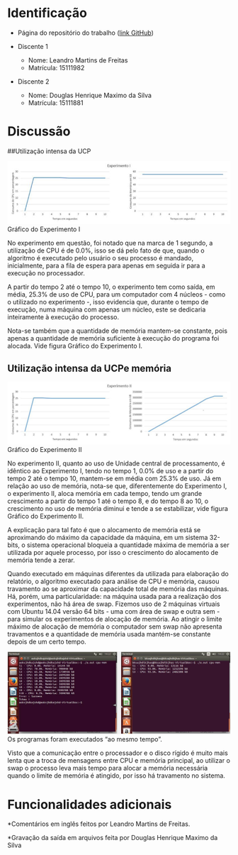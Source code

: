 # Identificação

* Página do repositório do trabalho ([link GitHub](https://github.com/Leandro97/teaching)) 

* Discente 1
	* Nome: Leandro Martins de Freitas
	* Matrícula: 15111982 
* Discente 2
	* Nome: Douglas Henrique Maximo da Silva
	* Matrícula: 15111881

# Discussão 

##Utilização intensa da UCP

![Gráfico do Experimento I](I.png)
Gráfico do Experimento I

No experimento em questão, foi notado que na marca de 1 segundo, a utilização de CPU é de 0.0%, isso se dá pelo fato de que, quando o algoritmo é executado pelo usuário o seu processo é mandado, inicialmente, para a fila de espera para apenas em seguida ir para a execução no processador. 

A partir do tempo 2 até o tempo 10, o experimento tem como saída, em média, 25.3% de uso de CPU, para um computador com 4 núcleos - como o utilizado no experimento -, isso evidencia que, durante o tempo de execução, numa máquina com apenas um núcleo, este se dedicaria inteiramente à execução do processo.

Nota-se também que a quantidade de memória mantem-se constante, pois apenas a quantidade de memória suficiente à execução do programa foi alocada. Vide figura Gráfico do Experimento I.

## Utilização intensa da UCPe memória
	
![Gráfico do Experimento II](II.png)
Gráfico do Experimento II

No experimento II, quanto ao uso de Unidade central de processamento, é idêntico ao Experimento I, tendo no tempo 1, 0.0% de uso e a partir do tempo 2 até o tempo 10, mantem-se em média com 25.3% de uso. Já em relação ao uso de memória, nota-se que, diferentemente do Experimento I, o experimento II, aloca memória em cada tempo, tendo um grande crescimento a partir do tempo 1 até o tempo 8, e do tempo 8 ao 10, o crescimento no uso de memória diminui e tende a se estabilizar, vide figura Gráfico do Experimento II. 

A explicação para tal fato é que o alocamento de memória está se aproximando do máximo da capacidade da máquina, em um sistema 32-bits, o sistema operacional bloqueia a quantidade máxima de memória a ser utilizada por aquele processo, por isso o crescimento do alocamento de memória tende a zerar.

Quando executado em máquinas diferentes da utilizada para elaboração do relatório, o algoritmo executado para análise de CPU e memória, causou travamento ao se aproximar da capacidade total de memória das máquinas. Há, porém, uma particularidade: na máquina usada para a realização dos experimentos, não há área de swap. Fizemos uso de 2 máquinas virtuais com Ubuntu 14.04 versão 64 bits - uma com área de swap e outra sem - para simular os experimentos de alocação de memória. Ao atingir o limite máximo de alocação de memória o computador sem swap não apresenta travamentos e a quantidade de memória usada mantém-se constante depois de um certo tempo.

![Experimentos](Teste.jpg)
Os programas foram executados “ao mesmo tempo”.

Visto que a comunicação entre o processador e o disco rígido é muito mais lenta que a troca de mensagens entre CPU e memória principal, ao utilizar o swap o processo leva mais tempo para alocar a memória necessária quando o limite de memória é atingido, por isso há travamento no sistema. 

# Funcionalidades adicionais

*Comentários em inglês feitos por Leandro Martins de Freitas.

*Gravação da saída em arquivos feita por Douglas Henrique Maximo da Silva

